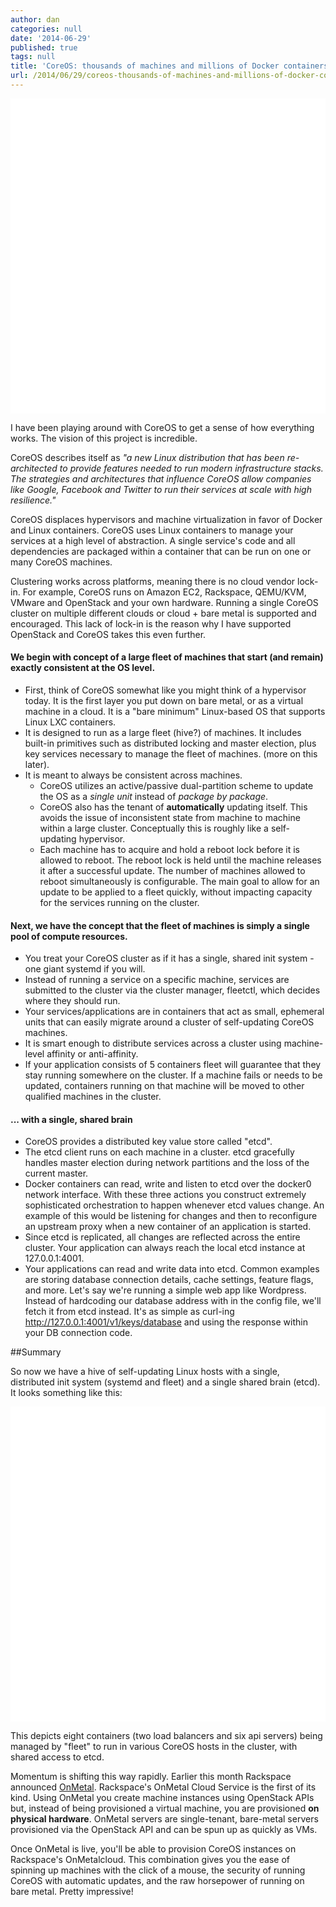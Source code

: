 ```yaml
---
author: dan
categories: null
date: '2014-06-29'
published: true
tags: null
title: 'CoreOS: thousands of machines and millions of Docker containers... no hypervisor needed.'
url: /2014/06/29/coreos-thousands-of-machines-and-millions-of-docker-containers-no-hypervisor-needed
---
```



<img class="lazy img-rounded img-responsive" src="data:image/gif;base64,R0lGODlhAQABAIABAP///wAAACwAAAAAAQABAAACAkQBADs=" alt="CoreOS" data-src="/assets/img/coreos-logo.png" width="594">

I have been playing around with CoreOS to get a sense of how everything works. The vision of this project is incredible. 

CoreOS describes itself as *"a new Linux distribution that has been re-architected to provide features needed to run modern infrastructure stacks. The strategies and architectures that influence CoreOS allow companies like Google, Facebook and Twitter to run their services at scale with high resilience."* 

CoreOS displaces hypervisors and machine virtualization in favor of Docker and Linux containers.  CoreOS uses Linux containers to manage your services at a high level of abstraction. A single service's code and all dependencies are packaged within a container that can be run on one or many CoreOS machines.

 Clustering works across platforms, meaning there is no cloud vendor lock-in. For example, CoreOS runs on Amazon EC2, Rackspace, QEMU/KVM, VMware and OpenStack and your own hardware. Running a single CoreOS cluster on multiple different clouds or cloud + bare metal is supported and encouraged. This lack of lock-in is the reason why I have supported OpenStack and CoreOS takes this even further.
<!--more-->
#### We begin with concept of a large fleet of machines that start (and remain) exactly consistent at the OS level. 

- First, think of CoreOS somewhat like you might think of a hypervisor today.  It is the first layer you put down on bare metal, or as a virtual machine in a cloud. It is a "bare minimum" Linux-based OS that supports Linux LXC containers. 
- It is designed to run as a large fleet (hive?) of machines. It includes built-in primitives such as distributed locking and master election, plus key services necessary to manage the fleet of machines. (more on this later).
- It is meant to always be consistent across machines. 
  + CoreOS utilizes an active/passive dual-partition scheme to update the OS as a *single unit* instead of *package by package*.  
  + CoreOS also has the tenant of **automatically** updating itself. This avoids the issue of inconsistent state from machine to machine within a large cluster. Conceptually this is roughly like a self-updating hypervisor.
  + Each machine has to acquire and hold a reboot lock before it is allowed to reboot. The reboot lock is held until the machine releases it after a successful update. The number of machines allowed to reboot simultaneously is configurable. The main goal to allow for an update to be applied to a fleet quickly, without impacting capacity for the services running on the cluster. 

#### Next, we have the concept that the fleet of machines is simply a single pool of compute resources. 

- You treat your CoreOS cluster as if it has a single, shared init system - one giant systemd if you will. 
- Instead of running a service on a specific machine, services are submitted to the cluster via the cluster manager, fleetctl, which decides where they should run.
- Your services/applications are in containers that act as small, ephemeral units that can easily migrate around a cluster of self-updating CoreOS machines.
- It is smart enough to distribute services across a cluster using machine-level affinity or anti-affinity.
- If your application consists of 5 containers fleet will guarantee that they stay running somewhere on the cluster. If a machine fails or needs to be updated, containers running on that machine will be moved to other qualified machines in the cluster.


#### ... with a single, shared brain

- CoreOS provides a distributed key value store called "etcd".
- The etcd client runs on each machine in a cluster. etcd gracefully handles master election during network partitions and the loss of the current master.
- Docker containers can read, write and listen to etcd over the docker0 network interface. With these three actions you construct extremely sophisticated orchestration to happen whenever etcd values change. An example of this would be listening for changes and then to reconfigure an upstream proxy when a new container of an application is started.
-  Since etcd is replicated, all changes are reflected across the entire cluster. Your application can always reach the local etcd instance at 127.0.0.1:4001. 
- Your applications can read and write data into etcd. Common examples are storing database connection details, cache settings, feature flags, and more. Let's say we're running a simple web app like Wordpress. Instead of hardcoding our database address with in the config file, we'll fetch it from etcd instead. It's as simple as curl-ing http://127.0.0.1:4001/v1/keys/database and using the response within your DB connection code.

##Summary

So now we have a hive of self-updating Linux hosts with a single, distributed init system (systemd and fleet) and a single shared brain (etcd).  It looks something like this:

<img class="lazy img-rounded img-responsive" src="data:image/gif;base64,R0lGODlhAQABAIABAP///wAAACwAAAAAAQABAAACAkQBADs=" alt="CoreOS in Action" data-src="/assets/img/coreos-action.png" width="750">

This depicts eight containers (two load balancers and six api servers) being managed by "fleet" to run in various CoreOS hosts in the cluster, with shared access to etcd.
 
Momentum is shifting this way rapidly. Earlier this month Rackspace announced [OnMetal](https://www.rackspace.com/blog/onmetal-the-right-way-to-scale/). Rackspace's OnMetal Cloud Service is the first of its kind. Using OnMetal you create machine instances using OpenStack APIs but, instead of being provisioned a virtual machine, you are provisioned **on physical hardware**. OnMetal servers are single-tenant, bare-metal servers provisioned via the OpenStack API and can be spun up as quickly as VMs.  

Once OnMetal is live, you'll be able to provision CoreOS instances on Rackspace's OnMetalcloud. This combination gives you the ease of spinning up machines with the click of a mouse, the security of running CoreOS with automatic updates, and the raw horsepower of running on bare metal. Pretty impressive!